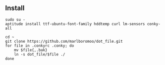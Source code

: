 ## Install

    sudo su -
    aptitude install ttf-ubuntu-font-family hddtemp curl lm-sensors conky-all

    cd ~
    git clone https://github.com/marlboromoo/dot_file.git
    for file in .conkyrc .conky; do
        mv $file{,.bak}
        ln -s dot_file/$file ./
    done


